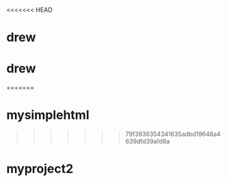 <<<<<<< HEAD
# drew
# drew
=======
# mysimplehtml
>>>>>>> 79f3936354341635adbd19648a4639dfd39afd8a
# myproject2
